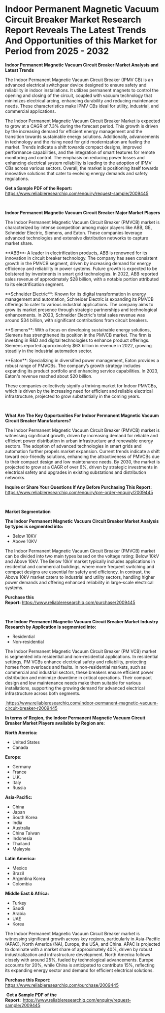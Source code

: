 <p><h1>Indoor Permanent Magnetic Vacuum Circuit Breaker Market Research Report Reveals The Latest Trends And Opportunities of this Market for Period from 2025 - 2032</h1></p><p><strong>Indoor Permanent Magnetic Vacuum Circuit Breaker Market Analysis and Latest Trends</strong></p>
<p><p>The Indoor Permanent Magnetic Vacuum Circuit Breaker (IPMV CB) is an advanced electrical switchgear device designed to ensure safety and reliability in indoor installations. It utilizes permanent magnets to control the opening and closing of the circuit, coupled with vacuum technology that minimizes electrical arcing, enhancing durability and reducing maintenance needs. These characteristics make IPMV CBs ideal for utility, industrial, and commercial applications.</p><p>The Indoor Permanent Magnetic Vacuum Circuit Breaker Market is expected to grow at a CAGR of 7.3% during the forecast period. This growth is driven by the increasing demand for efficient energy management and the transition towards sustainable energy solutions. Additionally, advancements in technology and the rising need for grid modernization are fueling the market. Trends indicate a shift towards compact designs, improved performance capabilities, and the integration of smart features for remote monitoring and control. The emphasis on reducing power losses and enhancing electrical system reliability is leading to the adoption of IPMV CBs across various sectors. Overall, the market is positioning itself towards innovative solutions that cater to evolving energy demands and safety regulations.</p></p>
<p><strong>Get a Sample PDF of the Report:&nbsp;</strong> <a href="https://www.reliableresearchiq.com/enquiry/request-sample/2009445?utm_campaign=1144&utm_medium=2&utm_source=Github&utm_content=ia&utm_term=12042025&utm_id=indoor-permanent-magnetic-vacuum-circuit-breaker">https://www.reliableresearchiq.com/enquiry/request-sample/2009445</a></p>
<p>&nbsp;</p>
<p><strong>Indoor Permanent Magnetic Vacuum Circuit Breaker Major Market Players</strong></p>
<p><p>The Indoor Permanent Magnetic Vacuum Circuit Breaker (PMVCB) market is characterized by intense competition among major players like ABB, GE, Schneider Electric, Siemens, and Eaton. These companies leverage advanced technologies and extensive distribution networks to capture market share.</p><p>**ABB**: A leader in electrification products, ABB is renowned for its innovation in circuit breaker technology. The company has seen consistent growth in the PMVCB segment, driven by increasing demand for energy efficiency and reliability in power systems. Future growth is expected to be bolstered by investments in smart grid technologies. In 2022, ABB reported sales revenue of approximately $28 billion, with a notable portion attributed to its electrification segment.</p><p>**Schneider Electric**: Known for its digital transformation in energy management and automation, Schneider Electric is expanding its PMVCB offerings to cater to various industrial applications. The company aims to grow its market presence through strategic partnerships and technological enhancements. In 2023, Schneider Electric's total sales revenue was around $34 billion, with significant contributions from circuit breakers.</p><p>**Siemens**: With a focus on developing sustainable energy solutions, Siemens has strengthened its position in the PMVCB market. The firm is investing in R&D and digital technologies to enhance product offerings. Siemens reported approximately $63 billion in revenue in 2022, growing steadily in the industrial automation sector.</p><p>**Eaton**: Specializing in diversified power management, Eaton provides a robust range of PMVCBs. The company’s growth strategy includes expanding its product portfolio and enhancing service capabilities. In 2023, Eaton's revenue reached about $20 billion.</p><p>These companies collectively signify a thriving market for Indoor PMVCBs, which is driven by the increasing need for efficient and reliable electrical infrastructure, projected to grow substantially in the coming years.</p></p>
<p>&nbsp;</p>
<p><strong>What Are The Key Opportunities For Indoor Permanent Magnetic Vacuum Circuit Breaker Manufacturers?</strong></p>
<p><p>The Indoor Permanent Magnetic Vacuum Circuit Breaker (PMVCB) market is witnessing significant growth, driven by increasing demand for reliable and efficient power distribution in urban infrastructure and renewable energy sectors. The adoption of advanced technologies in smart grids and automation further propels market expansion. Current trends indicate a shift toward eco-friendly solutions, enhancing the attractiveness of PMVCBs due to their compact design and low maintenance needs. By 2030, the market is projected to grow at a CAGR of over 6%, driven by strategic investments in electrical safety and upgrades in existing substations and distribution networks.</p></p>
<p><strong>Inquire or Share Your Questions If Any Before Purchasing This Report:</strong> <a href="https://www.reliableresearchiq.com/enquiry/pre-order-enquiry/2009445?utm_campaign=1144&utm_medium=2&utm_source=Github&utm_content=ia&utm_term=12042025&utm_id=indoor-permanent-magnetic-vacuum-circuit-breaker">https://www.reliableresearchiq.com/enquiry/pre-order-enquiry/2009445</a></p>
<p>&nbsp;</p>
<p><strong>Market Segmentation</strong></p>
<p><strong>The Indoor Permanent Magnetic Vacuum Circuit Breaker Market Analysis by types is segmented into:</strong></p>
<p><ul><li>Below 10KV</li><li>Above 10KV</li></ul></p>
<p><p>The Indoor Permanent Magnetic Vacuum Circuit Breaker (PMVCB) market can be divided into two main types based on the voltage rating: Below 10kV and Above 10kV. The Below 10kV market typically includes applications in residential and commercial buildings, where more frequent switching and compact designs are essential for safety and efficiency. In contrast, the Above 10kV market caters to industrial and utility sectors, handling higher power demands and offering enhanced reliability in large-scale electrical systems.</p></p>
<p><strong>Purchase this Report:&nbsp;</strong><a href="https://www.reliableresearchiq.com/purchase/2009445?utm_campaign=1144&utm_medium=2&utm_source=Github&utm_content=ia&utm_term=12042025&utm_id=indoor-permanent-magnetic-vacuum-circuit-breaker">https://www.reliableresearchiq.com/purchase/2009445</a></p>
<p>&nbsp;</p>
<p><strong>The Indoor Permanent Magnetic Vacuum Circuit Breaker Market Industry Research by Application is segmented into:</strong></p>
<p><ul><li>Residential</li><li>Non-residential</li></ul></p>
<p><p>The Indoor Permanent Magnetic Vacuum Circuit Breaker (PM VCB) market is segmented into residential and non-residential applications. In residential settings, PM VCBs enhance electrical safety and reliability, protecting homes from overloads and faults. In non-residential markets, such as commercial and industrial sectors, these breakers ensure efficient power distribution and minimize downtime in critical operations. Their compact design and low maintenance needs make them suitable for various installations, supporting the growing demand for advanced electrical infrastructure across both segments.</p></p>
<p><a href="https://www.reliableresearchiq.com/indoor-permanent-magnetic-vacuum-circuit-breaker-r2009445?utm_campaign=1144&utm_medium=2&utm_source=Github&utm_content=ia&utm_term=12042025&utm_id=indoor-permanent-magnetic-vacuum-circuit-breaker">&nbsp;https://www.reliableresearchiq.com/indoor-permanent-magnetic-vacuum-circuit-breaker-r2009445</a></p>
<p><strong>In terms of Region, the Indoor Permanent Magnetic Vacuum Circuit Breaker Market Players available by Region are:</strong></p>
<p>
    <p> <strong> North America: </strong>
        <ul>
            <li>United States</li>
            <li>Canada</li>
        </ul>
        </p> 
    <p> <strong> Europe: </strong>
        <ul>
            <li>Germany</li>
            <li>France</li>
            <li>U.K.</li>
            <li>Italy</li>
            <li>Russia</li>
        </ul>
        </p> 
    <p> <strong> Asia-Pacific: </strong>
        <ul>
            <li>China</li>
            <li>Japan</li>
            <li>South Korea</li>
            <li>India</li>
            <li>Australia</li>
            <li>China Taiwan</li>
            <li>Indonesia</li>
            <li>Thailand</li>
            <li>Malaysia</li>
        </ul>
        </p> 
    <p> <strong> Latin America: </strong>
        <ul>
            <li>Mexico</li>
            <li>Brazil</li>
            <li>Argentina Korea</li>
            <li>Colombia</li>
        </ul>
        </p> 
    <p> <strong> Middle East & Africa: </strong>
        <ul>
            <li>Turkey</li>
            <li>Saudi</li>
            <li>Arabia</li>
            <li>UAE</li>
            <li>Korea</li>
        </ul>
    </p>
    </p>
<p><p>The Indoor Permanent Magnetic Vacuum Circuit Breaker market is witnessing significant growth across key regions, particularly in Asia-Pacific (APAC), North America (NA), Europe, the USA, and China. APAC is projected to dominate with a market share of approximately 40%, driven by robust industrialization and infrastructure development. North America follows closely with around 25%, fueled by technological advancements. Europe accounts for 20%, while China is anticipated to contribute 15%, reflecting its expanding energy sector and demand for efficient electrical solutions.</p></p>
<p><strong>Purchase this Report: </strong><a href="https://www.reliableresearchiq.com/purchase/2009445?utm_campaign=1144&utm_medium=2&utm_source=Github&utm_content=ia&utm_term=12042025&utm_id=indoor-permanent-magnetic-vacuum-circuit-breaker">https://www.reliableresearchiq.com/purchase/2009445</a></p>
<p>&nbsp;<strong>Get a Sample PDF of the Report:&nbsp;&nbsp;</strong><a href="https://www.reliableresearchiq.com/enquiry/request-sample/2009445?utm_campaign=1144&utm_medium=2&utm_source=Github&utm_content=ia&utm_term=12042025&utm_id=indoor-permanent-magnetic-vacuum-circuit-breaker">https://www.reliableresearchiq.com/enquiry/request-sample/2009445</a></p>
<p><strong></strong></p>
<p><p></p><p></p><p></p></p>